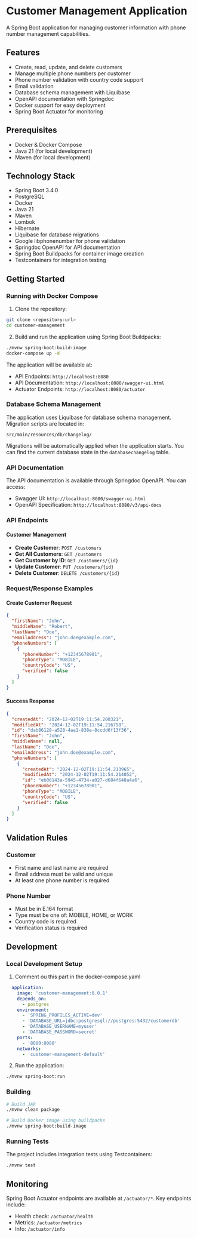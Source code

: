 # Customer Management Application

A Spring Boot application for managing customer information with phone number management capabilities.

## Features

- Create, read, update, and delete customers
- Manage multiple phone numbers per customer
- Phone number validation with country code support
- Email validation
- Database schema management with Liquibase
- OpenAPI documentation with Springdoc
- Docker support for easy deployment
- Spring Boot Actuator for monitoring

## Prerequisites

- Docker & Docker Compose
- Java 21 (for local development)
- Maven (for local development)

## Technology Stack

- Spring Boot 3.4.0
- PostgreSQL
- Docker
- Java 21
- Maven
- Lombok
- Hibernate
- Liquibase for database migrations
- Google libphonenumber for phone validation
- Springdoc OpenAPI for API documentation
- Spring Boot Buildpacks for container image creation
- Testcontainers for integration testing

## Getting Started

### Running with Docker Compose

1. Clone the repository:
```bash
git clone <repository-url>
cd customer-management
```

2. Build and run the application using Spring Boot Buildpacks:
```bash
./mvnw spring-boot:build-image
docker-compose up -d
```

The application will be available at:
- API Endpoints: `http://localhost:8080`
- API Documentation: `http://localhost:8080/swagger-ui.html`
- Actuator Endpoints: `http://localhost:8080/actuator`

### Database Schema Management

The application uses Liquibase for database schema management. Migration scripts are located in:
```
src/main/resources/db/changelog/
```

Migrations will be automatically applied when the application starts. You can find the current database state in the `databasechangelog` table.

### API Documentation

The API documentation is available through Springdoc OpenAPI. You can access:
- Swagger UI: `http://localhost:8080/swagger-ui.html`
- OpenAPI Specification: `http://localhost:8080/v3/api-docs`

### API Endpoints

#### Customer Management
- **Create Customer**: `POST /customers`
- **Get All Customers**: `GET /customers`
- **Get Customer by ID**: `GET /customers/{id}`
- **Update Customer**: `PUT /customers/{id}`
- **Delete Customer**: `DELETE /customers/{id}`


### Request/Response Examples

#### Create Customer Request
```json
{
  "firstName": "John",
  "middleName": "Robert",
  "lastName": "Doe",
  "emailAddress": "john.doe@example.com",
  "phoneNumbers": [
    {
      "phoneNumber": "+12345678901",
      "phoneType": "MOBILE",
      "countryCode": "US",
      "verified": false
    }
  ]
}
```

#### Success Response
```json
{
  "createdAt": "2024-12-02T19:11:54.200321",
  "modifiedAt": "2024-12-02T19:11:54.216798",
  "id": "dab86128-a528-4aa1-838e-8ccdd6f13f36",
  "firstName": "John",
  "middleName": null,
  "lastName": "Doe",
  "emailAddress": "john.doe@example.com",
  "phoneNumbers": [
    {
      "createdAt": "2024-12-02T19:11:54.213965",
      "modifiedAt": "2024-12-02T19:11:54.214052",
      "id": "eb06143a-5945-4734-a027-d684f648a4a6",
      "phoneNumber": "+12345678901",
      "phoneType": "MOBILE",
      "countryCode": "US",
      "verified": false
    }
  ]
}
```

## Validation Rules

### Customer
- First name and last name are required
- Email address must be valid and unique
- At least one phone number is required

### Phone Number
- Must be in E.164 format
- Type must be one of: MOBILE, HOME, or WORK
- Country code is required
- Verification status is required

## Development

### Local Development Setup

1. Comment ou this part in the docker-compose.yaml
```yml
  application:
    image: 'customer-management:0.0.1'
    depends_on:
      - postgres
    environment:
      - 'SPRING_PROFILES_ACTIVE=dev'
      - 'DATABASE_URL=jdbc:postgresql://postgres:5432/customerdb'
      - 'DATABASE_USERNAME=myuser'
      - 'DATABASE_PASSWORD=secret'
    ports:
      - '8080:8080'
    networks:
      - 'customer-management-default'
```

2. Run the application:
```bash
./mvnw spring-boot:run
```

### Building

```bash
# Build JAR
./mvnw clean package

# Build Docker image using buildpacks
./mvnw spring-boot:build-image
```

### Running Tests

The project includes integration tests using Testcontainers:

```bash
./mvnw test
```

## Monitoring

Spring Boot Actuator endpoints are available at `/actuator/*`. Key endpoints include:
- Health check: `/actuator/health`
- Metrics: `/actuator/metrics`
- Info: `/actuator/info`
